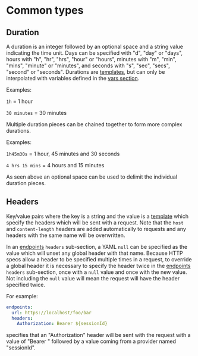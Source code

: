 # Common types
## Duration
A duration is an integer followed by an optional space and a string value indicating the time unit. Days can be specified with "d", "day" or "days", hours with "h", "hr", "hrs", "hour" or "hours", minutes with "m", "min", "mins", "minute" or "minutes", and seconds with "s", "sec", "secs", "second" or "seconds". Durations are [templates](#templates), but can only be interpolated with variables defined in the [vars section](./vars-section.md).

Examples:

`1h` = 1 hour

`30 minutes` = 30 minutes

Multiple duration pieces can be chained together to form more complex durations.

Examples:

`1h45m30s` = 1 hour, 45 minutes and 30 seconds

`4 hrs 15 mins` = 4 hours and 15 minutes

As seen above an optional space can be used to delimit the individual duration pieces.

## Headers
Key/value pairs where the key is a string and the value is a [template](#templates) which specify the headers which will be sent with a request. Note that the `host` and `content-length` headers are added automatically to requests and any headers with the same name will be overwritten.

In an [endpoints](./endpoints-section.md) `headers` sub-section, a YAML `null` can be specified as the value which will unset any global header with that name. Because HTTP specs allow a header to be specified multiple times in a request, to override a global header it is necessary to specify the header twice in the [endpoints](./endpoints-section.md) `headers` sub-section, once with a `null` value and once with the new value. Not including the `null` value will mean the request will have the header specified twice.

For example:

```yaml
endpoints:
  url: https://localhost/foo/bar
  headers:
    Authorization: Bearer ${sessionId}
```
specifies that an "Authorization" header will be sent with the request with a value of "Bearer " followed by a value coming from a provider named "sessionId".

